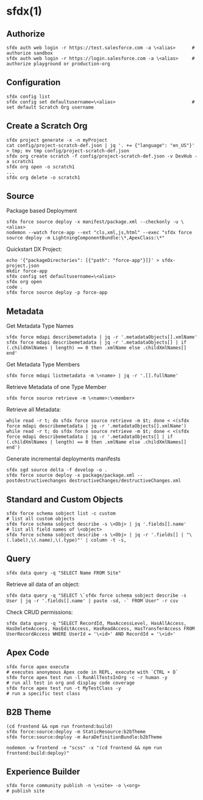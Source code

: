 # sfdx(1)

## Authorize

    sfdx auth web login -r https://test.salesforce.com -a \<alias>      # authorize sandbox
    sfdx auth web login -r https://login.salesforce.com -a \<alias>     # authorize playground or production-org

## Configuration

    sfdx config list
    sfdx config set defaultusername=\<alias>                            # set default Scratch Org username

## Create a Scratch Org

    sfdx project generate -x -n myProject
    cat config/project-scratch-def.json | jq '. += {"language": "en_US"}' > tmp; mv tmp config/project-scratch-def.json
    sfdx org create scratch -f config/project-scratch-def.json -v DevHub -a scratch1
    sfdx org open -o scratch1
    ...
    sfdx org delete -o scratch1

## Source

  Package based Deployment

    sfdx force source deploy -x manifest/package.xml --checkonly -u \<alias>
    nodemon --watch force-app --ext "cls,xml,js,html" --exec "sfdx force source deploy -m LightningComponentBundle:\*,ApexClass:\*"

  Quickstart DX Project:

    echo '{"packageDirectories": [{"path": "force-app"}]}' > sfdx-project.json
    mkdir force-app
    sfdx config set defaultusername=\<alias>
    sfdx org open
    code .
    sfdx force source deploy -p force-app

## Metadata

  Get Metadata Type Names

    sfdx force mdapi describemetadata | jq -r '.metadataObjects[].xmlName'
    sfdx force mdapi describemetadata | jq -r '.metadataObjects[] | if (.childXmlNames | length) == 0 then .xmlName else .childXmlNames[] end'

  Get Metadata Type Members

    sfdx force mdapi listmetadata -m \<name> | jq -r '.[].fullName'

  Retrieve Metadata of one Type Member

    sfdx force source retrieve -m \<name>:\<member>

  Retrieve all Metadata:

    while read -r t; do sfdx force source retrieve -m $t; done < <(sfdx force mdapi describemetadata | jq -r '.metadataObjects[].xmlName')
    while read -r t; do sfdx force source retrieve -m $t; done < <(sfdx force mdapi describemetadata | jq -r '.metadataObjects[] | if (.childXmlNames | length) == 0 then .xmlName else .childXmlNames[] end')

  Generate incremental deployments manifests

    sfdx sgd source delta -f develop -o .
    sfdx force source deploy -x package/package.xml --postdestructivechanges destructiveChanges/destructiveChanges.xml

## Standard and Custom Objects

    sfdx force schema sobject list -c custom                                                # list all custom objects
    sfdx force schema sobject describe -s \<Obj> | jq '.fields[].name'                       # list all field names of \<object>
    sfdx force schema sobject describe -s \<Obj> | jq -r '.fields[] | "\(.label),\(.name),\(.type)"' | column -t -s,

## Query

    sfdx data query -q "SELECT Name FROM Site"

  Retrieve all data of an object:

    sfdx data query -q "SELECT \`sfdx force schema sobject describe -s User | jq -r '.fields[].name' | paste -sd, -` FROM User" -r csv

  Check CRUD permissions:

    sfdx data query -q "SELECT RecordId, MaxAccessLevel, HasAllAccess, HasDeleteAccess, HasEditAccess, HasReadAccess, HasTransferAccess FROM UserRecordAccess WHERE UserId = '\<id>' AND RecordId = '\<id>'

## Apex Code

    sfdx force apex execute                                                                # executes anonymous Apex code in REPL, execute with `CTRL + D`
    sfdx force apex test run -l RunAllTestsInOrg -c -r human -y                            # run all test in org and display code coverage
    sfdx force apex test run -t MyTestClass -y                                             # run a specific test class

## B2B Theme

    (cd frontend && npm run frontend:build)
    sfdx force:source:deploy -m StaticResource:b2bTheme
    sfdx force:source:deploy -m AuraDefinitionBundle:b2bTheme

    nodemon -w frontend -e "scss" -x "(cd frontend && npm run frontend:build:deploy)"

## Experience Builder

    sfdx force community publish -n \<site> -o \<org>                                        # publish site

